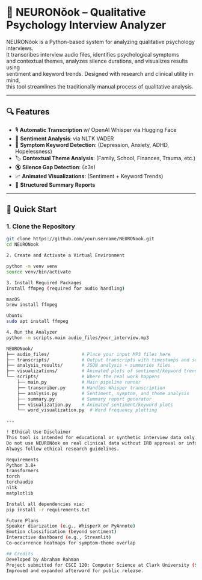 # 🧠 NEURONǒok – Qualitative Psychology Interview Analyzer

NEURONǒok is a Python-based system for analyzing qualitative psychology interviews.  
It transcribes interview audio files, identifies psychological symptoms  
and contextual themes, analyzes silence durations, and visualizes results using  
sentiment and keyword trends. Designed with research and clinical utility in mind,  
this tool streamlines the traditionally manual process of qualitative analysis.

---

## 🔍 Features
- 🎙️ **Automatic Transcription** w/ OpenAI Whisper via Hugging Face  
- 💬 **Sentiment Analysis**: via NLTK VADER  
- 🧠 **Symptom Keyword Detection**: (Depression, Anxiety, ADHD, Hopelessness)  
- 🏷️ **Contextual Theme Analysis**: (Family, School, Finances, Trauma, etc.)  
- 🔇 **Silence Gap Detection**: (≥3s)  
- 📈 **Animated Visualizations**: (Sentiment + Keyword Trends)  
- 📝 **Structured Summary Reports**  

---

## 🚀 Quick Start

### 1. Clone the Repository
```bash
git clone https://github.com/yourusername/NEURONook.git
cd NEURONook

2. Create and Activate a Virtual Environment

python -m venv venv
source venv/bin/activate

3. Install Required Packages
Install ffmpeg (required for audio handling)

macOS
brew install ffmpeg

Ubuntu
sudo apt install ffmpeg

4. Run the Analyzer
python -m scripts.main audio_files/your_interview.mp3

NEURONook/
├── audio_files/            # Place your input MP3 files here
├── transcripts/            # Output transcripts with timestamps and sentiment
├── analysis_results/       # JSON analysis + summaries files
├── visualizations/         # Animated plots of sentiment/keyword trends
└── scripts/                # Where the real work happens
    ├── main.py             # Main pipeline runner
    ├── transcriber.py      # Handles Whisper transcription
    ├── analysis.py         # Sentiment, symptom, and theme analysis
    ├── summary.py          # Summary report generator
    ├── visualization.py    # Animated sentiment/keyword plots
    └── word_visualization.py  # Word frequency plotting

---

! Ethical Use Disclaimer
This tool is intended for educational or synthetic interview data only.
Do not use NEURONǒok on real clinical data without IRB approval or informed consent.
Always follow ethical research guidelines.

Requirements
Python 3.8+
transformers
torch
torchaudio
nltk
matplotlib

Install all dependencies via:
pip install -r requirements.txt

Future Plans
Speaker diarization (e.g., WhisperX or PyAnnote)
Emotion classification (beyond sentiment)
Interactive dashboard (e.g., Streamlit)
Co-occurrence heatmaps for symptom-theme overlap

## Credits
Developed by Abraham Rahman
Project submitted for CSCI 120: Computer Science at Clark University (Spring 2025)
Improved and expanded afterward for public release.


